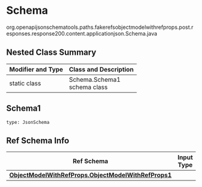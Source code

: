 # Schema
org.openapijsonschematools.paths.fakerefsobjectmodelwithrefprops.post.responses.response200.content.applicationjson.Schema.java

## Nested Class Summary
| Modifier and Type | Class and Description |
| ----------------- | ---------------------- |
| static class | Schema.Schema1<br> schema class |

## Schema1
```
type: JsonSchema
```

## Ref Schema Info
Ref Schema | Input Type | Output Type
---------- | ---------- | -----------
[**ObjectModelWithRefProps.ObjectModelWithRefProps1**](../../../../../../../../components/schemas/ObjectModelWithRefProps.md) |  | 
